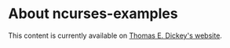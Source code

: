 <!--- issue 89 --->

# About ncurses-examples

This content is currently available on [Thomas E. Dickey's website](https://invisible-island.net/ncurses/ncurses-examples.html).
